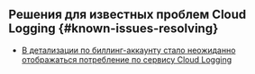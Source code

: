 ## Решения для известных проблем Cloud Logging {#known-issues-resolving}

* [В детализации по биллинг-аккаунту стало неожиданно отображаться потребление по сервису Cloud Logging](cloud-logging-unexpectedly-charges-in-billing-account-details.md)